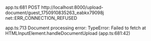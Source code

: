 app.ts:681 
 POST http://localhost:8000/upload-document/guest_1750910835263_eabkx79098j net::ERR_CONNECTION_REFUSED

app.ts:713 Document processing error: TypeError: Failed to fetch
    at HTMLInputElement.handleDocumentUpload (app.ts:681:42)
﻿
